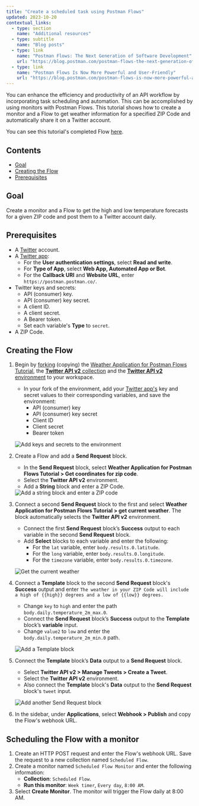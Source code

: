 ```yaml
---
title: "Create a scheduled task using Postman Flows"
updated: 2023-10-20
contextual_links:
  - type: section
    name: "Additional resources"
  - type: subtitle
    name: "Blog posts"
  - type: link
    name: "Postman Flows: The Next Generation of Software Development"
    url: "https://blog.postman.com/postman-flows-the-next-generation-of-software-development/"
  - type: link
    name: "Postman Flows Is Now More Powerful and User-Friendly"
    url: "https://blog.postman.com/postman-flows-is-now-more-powerful-and-user-friendly/"
---
```


You can enhance the efficiency and productivity of an API workflow by incorporating task scheduling and automation. This can be accomplished by using monitors with Postman Flows. This tutorial shows how to create a monitor and a Flow to get weather information for a specified ZIP Code and automatically share it on a Twitter account.

You can see this tutorial's completed Flow [here](https://www.postman.com/postman/workspace/utility-flows/flow/64d40655bf27ca003803286d).

## Contents

* [Goal](#goal)
* [Creating the Flow](#creating-the-flow)
* [Prerequisites](#prerequisites)

## Goal

Create a monitor and a Flow to get the high and low temperature forecasts for a given ZIP code and post them to a Twitter account daily.

## Prerequisites

* A [Twitter](https://twitter.com/) account.
* A [Twitter app](https://developer.twitter.com/en/docs/apps/overview):
    * For the **User authentication settings**, select **Read and write**.
    * For **Type of App**, select **Web App, Automated App or Bot**.
    * For the **Callback URI** and **Website URL**, enter `https://postman.postman.co/`.
* Twitter keys and secrets:
    * API (consumer) key.
    * API (consumer) key secret.
    * A client ID.
    * A client secret.
    * A Bearer token.
    * Set each variable's **Type** to `secret`.
* A ZIP Code.

## Creating the Flow

1. Begin by [forking](/docs/collaborating-in-postman/using-version-control/forking-elements/) (copying) the [Weather Application for Postman Flows Tutorial](https://www.postman.com/postman/workspace/utility-flows/collection/21580188-c9c70d3f-a736-4834-bd6e-8b04a1389012?action=share&creator=21580188), the [**Twitter API v2** collection](https://www.postman.com/postman/workspace/utility-flows/collection/21580188-a3cb6477-6f61-451e-a2c2-e24fd44267f9?action=share&creator=21580188) and the [**Twitter API v2** environment](https://www.postman.com/postman/workspace/utility-flows/environment/21580188-a2d4586a-c79c-4f70-8cc0-05d22e417370) to your workspace.

    * In your fork of the environment, add your [Twitter app's](https://developer.twitter.com/) key and secret values to their corresponding variables, and save the environment:
        * API (consumer) key
        * API (consumer) key secret
        * Client ID
        * Client secret
        * Bearer token

    ![Add keys and secrets to the environment](https://assets.postman.com/postman-docs/v10/flows-tut-sched-environment-v10.jpg)

1. Create a Flow and add a **Send Request** block.
    * In the **Send Request** block, select **Weather Application for Postman Flows Tutorial > Get coordinates for zip code**.
    * Select the **Twitter API v2** environment.
    * Add a **String** block and enter a ZIP Code.

    <img src="https://assets.postman.com/postman-docs/v10/flows-tut-sched-zip-v10.gif" alt="Add a string block and enter a ZIP code" fetchpriority="low" loading="lazy" >

1. Connect a second **Send Request** block to the first and select **Weather Application for Postman Flows Tutorial > get current weather**. The block automatically selects the **Twitter API v2** environment.
    * Connect the first **Send Request** block’s **Success** output to each variable in the second **Send Request** block.
    * Add **Select** blocks to each variable and enter the following:
        * For the `lat` variable, enter `body.results.0.latitude`.
        * For the `long` variable, enter `body.results.0.longitude`.
        * For the `timezone` variable, enter `body.results.0.timezone`.

    ![Get the current weather](https://assets.postman.com/postman-docs/v10/flows-tut-sched-get-weather-v10.jpg)

1. Connect a **Template** block to the second **Send Request** block's **Success** output and enter `The weather in your ZIP Code will include a high of {{high}} degrees and a low of {{low}} degrees.`
    * Change `key` to `high` and enter the path `body.daily.temperature_2m_max.0`.
    * Connect the **Send Request** block’s **Success** output to the **Template** block’s **variable** input.
    * Change `value2` to `low` and enter the `body.daily.temperature_2m_min.0` path.

    ![Add a Template block](https://assets.postman.com/postman-docs/v10/flows-tut-sched-template-v10.jpg)

1. Connect the **Template** block’s **Data** output to a **Send Request** block.
    * Select **Twitter API v2 > Manage Tweets > Create a Tweet**.
    * Select the **Twitter API v2** environment.
    * Also connect the **Template** block's **Data** output to the **Send Request** block's `tweet` input.

    ![Add another Send Request block](https://assets.postman.com/postman-docs/v10/flows-tut-sched-create-tweet-v10.jpg)

1. In the sidebar, under **Applications**, select **Webhook > Publish** and copy the Flow's webhook URL.

## Scheduling the Flow with a monitor

1. Create an HTTP POST request and enter the Flow's webhook URL. Save the request to a new collection named `Scheduled Flow`.
1. Create a monitor named `Scheduled Flow Monitor` and enter the following information:
    * **Collection**: `Scheduled Flow`.
    * **Run this monitor**: `Week timer`, `Every day`, `8:00 AM`.
1. Select **Create Monitor**. The monitor will trigger the Flow daily at 8:00 AM.
